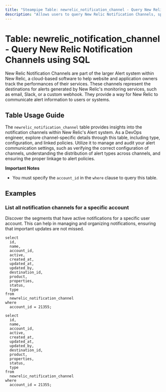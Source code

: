 ```yaml
---
title: "Steampipe Table: newrelic_notification_channel - Query New Relic Notification Channels using SQL"
description: "Allows users to query New Relic Notification Channels, specifically their configuration and status, providing insights into alert delivery and communication settings."
---
```


# Table: newrelic_notification_channel - Query New Relic Notification Channels using SQL

New Relic Notification Channels are part of the larger Alert system within New Relic, a cloud-based software to help website and application owners track the performances of their services. These channels represent the destinations for alerts generated by New Relic's monitoring services, such as email, Slack, or a custom webhook. They provide a way for New Relic to communicate alert information to users or systems.

## Table Usage Guide

The `newrelic_notification_channel` table provides insights into the notification channels within New Relic's Alert system. As a DevOps engineer, explore channel-specific details through this table, including type, configuration, and linked policies. Utilize it to manage and audit your alert communication settings, such as verifying the correct configuration of channels, understanding the distribution of alert types across channels, and ensuring the proper linkage to alert policies.

**Important Notes**
- You must specify the `account_id` in the `where` clause to query this table.

## Examples

### List all notification channels for a specific account
Discover the segments that have active notifications for a specific user account. This can help in managing and organizing notifications, ensuring that important updates are not missed.

```sql+postgres
select
  id,
  name,
  account_id,
  active,
  created_at,
  updated_at,
  updated_by,
  destination_id,
  product,
  properties,
  status,
  type
from
  newrelic_notification_channel
where
  account_id = 21355;
```

```sql+sqlite
select
  id,
  name,
  account_id,
  active,
  created_at,
  updated_at,
  updated_by,
  destination_id,
  product,
  properties,
  status,
  type
from
  newrelic_notification_channel
where
  account_id = 21355;
```